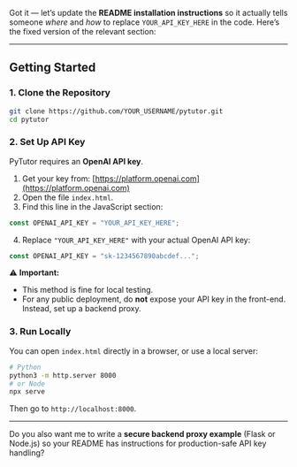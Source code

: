 Got it — let’s update the **README installation instructions** so it actually tells someone *where* and *how* to replace `YOUR_API_KEY_HERE` in the code. Here’s the fixed version of the relevant section:

---

## Getting Started

### 1. Clone the Repository

```bash
git clone https://github.com/YOUR_USERNAME/pytutor.git
cd pytutor
```

### 2. Set Up API Key

PyTutor requires an **OpenAI API key**.

1. Get your key from: [https://platform.openai.com](https://platform.openai.com)
2. Open the file `index.html`.
3. Find this line in the JavaScript section:

```js
const OPENAI_API_KEY = "YOUR_API_KEY_HERE";
```

4. Replace `"YOUR_API_KEY_HERE"` with your actual OpenAI API key:

```js
const OPENAI_API_KEY = "sk-1234567890abcdef...";
```

⚠️ **Important:**

* This method is fine for local testing.
* For any public deployment, do **not** expose your API key in the front-end. Instead, set up a backend proxy.

### 3. Run Locally

You can open `index.html` directly in a browser, or use a local server:

```bash
# Python
python3 -m http.server 8000
# or Node
npx serve
```

Then go to `http://localhost:8000`.

---

Do you also want me to write a **secure backend proxy example** (Flask or Node.js) so your README has instructions for production-safe API key handling?
